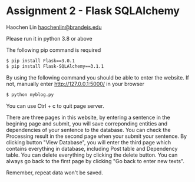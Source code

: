 # Assignment 2 - Flask SQLAlchemy

Haochen Lin
haochenlin@brandeis.edu

Please run it in python 3.8 or above

The following pip command is required

```bash
$ pip install Flask==3.0.1
$ pip install Flask-SQLAlchemy==3.1.1
```


By using the following command you should be able to enter the website.
If not, manually enter http://127.0.0.1:5000/ in your browser
```bash
$ python myblog.py
```

You can use Ctrl + c to quit page server. 

There are three pages in this website, by entering a sentence in the begining page and submit, you will save correponding entities and dependencies of your sentence to the database. You can check the Processing result in the second page when your submit your sentence. By clicking button "View Database", you will enter the third page which contains everything in database, including Post table and Dependency table. You can delete everything by clicking the delete button. You can always go back to the first page by clicking "Go back to enter new texts".

Remember, repeat data won't be saved.
